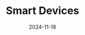 ---
layout: post
title: Smart Devices
date: 2024-11-18
categories: [INSA]
image: /assets/covers/energy.png
---
